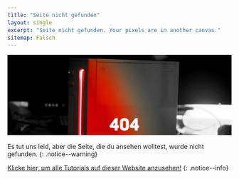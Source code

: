 ```yaml
---
title: "Seite nicht gefunden"
layout: single
excerpt: "Seite nicht gefunden. Your pixels are in another canvas."
sitemap: Falsch
---
```


![404](/images/404.jpg)

Es tut uns leid, aber die Seite, die du ansehen wolltest, wurde nicht gefunden.
{: .notice--warning}

[Klicke hier, um alle Tutorials auf dieser Website anzusehen!](site-navigation)
{: .notice--info}
